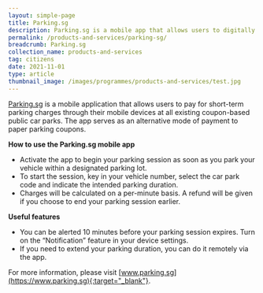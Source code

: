 ```yaml
---
layout: simple-page
title: Parking.sg
description: Parking.sg is a mobile app that allows users to digitally pay for short-term parking charges.
permalink: /products-and-services/parking-sg/
breadcrumb: Parking.sg
collection_name: products-and-services
tag: citizens
date: 2021-11-01
type: article
thumbnail_image: /images/programmes/products-and-services/test.jpg
---
```


[Parking.sg](https://www.parking.sg) is a mobile application that allows users to pay for short-term parking charges through their mobile devices at all existing coupon-based public car parks. The app serves as an alternative mode of payment to paper parking coupons.
 
**How to use the Parking.sg mobile app**
* Activate the app to begin your parking session as soon as you park your vehicle within a designated parking lot.
* To start the session, key in your vehicle number, select the car park code and indicate the intended parking duration.
* Charges will be calculated on a per-minute basis. A refund will be given if you choose to end your parking session earlier.

**Useful features**
* You can be alerted 10 minutes before your parking session expires. Turn on the “Notification” feature in your device settings.
* If you need to extend your parking duration, you can do it remotely via the app.

For more information, please visit [www.parking.sg](https://www.parking.sg){:target="_blank"}.

